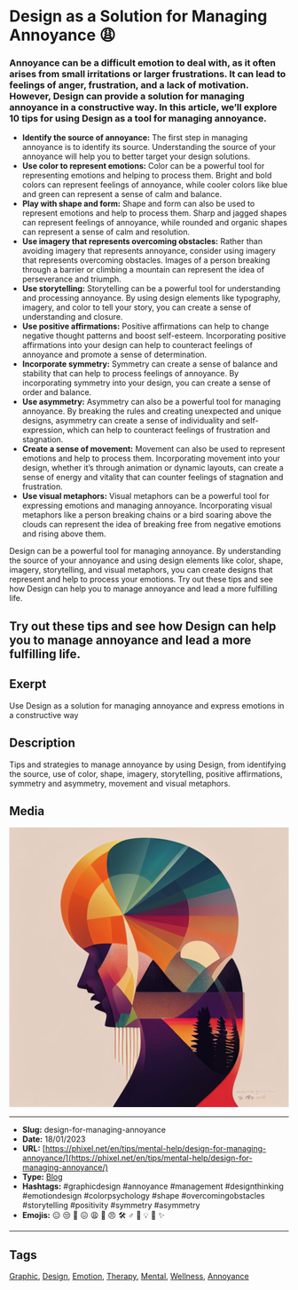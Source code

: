 # Design as a Solution for Managing Annoyance 😩
### Annoyance can be a difficult emotion to deal with, as it often arises from small irritations or larger frustrations. It can lead to feelings of anger, frustration, and a lack of motivation. However, Design can provide a solution for managing annoyance in a constructive way. In this article, we’ll explore 10 tips for using Design as a tool for managing annoyance.

- **Identify the source of annoyance:** The first step in managing annoyance is to identify its source. Understanding the source of your annoyance will help you to better target your design solutions.
- **Use color to represent emotions:** Color can be a powerful tool for representing emotions and helping to process them. Bright and bold colors can represent feelings of annoyance, while cooler colors like blue and green can represent a sense of calm and balance.
- **Play with shape and form:** Shape and form can also be used to represent emotions and help to process them. Sharp and jagged shapes can represent feelings of annoyance, while rounded and organic shapes can represent a sense of calm and resolution.
- **Use imagery that represents overcoming obstacles:** Rather than avoiding imagery that represents annoyance, consider using imagery that represents overcoming obstacles. Images of a person breaking through a barrier or climbing a mountain can represent the idea of perseverance and triumph.
- **Use storytelling:** Storytelling can be a powerful tool for understanding and processing annoyance. By using design elements like typography, imagery, and color to tell your story, you can create a sense of understanding and closure.
- **Use positive affirmations:** Positive affirmations can help to change negative thought patterns and boost self-esteem. Incorporating positive affirmations into your design can help to counteract feelings of annoyance and promote a sense of determination.
- **Incorporate symmetry:** Symmetry can create a sense of balance and stability that can help to process feelings of annoyance. By incorporating symmetry into your design, you can create a sense of order and balance.
- **Use asymmetry:** Asymmetry can also be a powerful tool for managing annoyance. By breaking the rules and creating unexpected and unique designs, asymmetry can create a sense of individuality and self-expression, which can help to counteract feelings of frustration and stagnation.
- **Create a sense of movement:** Movement can also be used to represent emotions and help to process them. Incorporating movement into your design, whether it’s through animation or dynamic layouts, can create a sense of energy and vitality that can counter feelings of stagnation and frustration.
- **Use visual metaphors:** Visual metaphors can be a powerful tool for expressing emotions and managing annoyance. Incorporating visual metaphors like a person breaking chains or a bird soaring above the clouds can represent the idea of breaking free from negative emotions and rising above them.

Design can be a powerful tool for managing annoyance. By understanding the source of your annoyance and using design elements like color, shape, imagery, storytelling, and visual metaphors, you can create designs that represent and help to process your emotions. Try out these tips and see how Design can help you to manage annoyance and lead a more fulfilling life.

Try out these tips and see how Design can help you to manage annoyance and lead a more fulfilling life.
------------
## Exerpt
Use Design as a solution for managing annoyance and express emotions in a constructive way
## Description
Tips and strategies to manage annoyance by using Design, from identifying the source, use of color, shape, imagery, storytelling, positive affirmations, symmetry and asymmetry, movement and visual metaphors.
## Media
<img src="media/df5ef463/design-help-annoyance.jpg">

------------
- **Slug:** design-for-managing-annoyance
- **Date:** 18/01/2023
- **URL:** [https://phixel.net/en/tips/mental-help/design-for-managing-annoyance/](https://phixel.net/en/tips/mental-help/design-for-managing-annoyance/)
- **Type:** [Blog](#blog)
- **Hashtags:** #graphicdesign #annoyance #management #designthinking #emotiondesign #colorpsychology #shape #overcomingobstacles #storytelling #positivity #symmetry #asymmetry
- **Emojis:** 😑 😒 😤 😖 😩 🎨 😠 🛠 ‍♂ 💭 💡 🌟 ✨

------------
## Tags
[Graphic](#Graphic), [Design](#Design), [Emotion](#Emotion), [Therapy](#Therapy), [Mental](#Mental), [Wellness](#Wellness), [Annoyance](#Annoyance)
